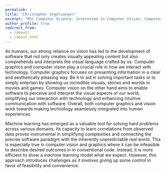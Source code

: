 ```yaml
---
permalink: /
title: "Christopher Vogelsanger"
excerpt: "MSc Computer Science. Interested in Computer Vision, Computer Graphics and Machine Learning especially Reinforcement Learning"
author_profile: true
redirect_from: 
  - /about/
  - /about.html
---
```


As humans, our strong reliance on vision has led to the development of software that not only creates visually appealing content but also comprehends and interprets the visual language crafted by us. Computer graphics and computer vision play a crucial role in how we interact with technology. Computer graphics focuses on presenting information in a clear and aesthetically pleasing way. Be it to aid in solving important tasks or to simply entertain by showing us incredible visuals, stories and worlds in movies and games. Computer vision on the other hand aims to enable software to perceive and interpret the visual aspects of our world, simplifying our interaction with technology and enhancing intuitive communication with software. Overall, both computer graphics and vision work towards making technology seamlessly integrated into human experiences.

Machine learning has emerged as a valuable tool for solving hard problems across various domains. Its capacity to learn correlations from observed data proves instrumental in simplifying complexities and connecting the precise software paradigm with the inherently unpredictable real world. This is especially true in computer vision and graphics where it can be infeasible to describe desired outcomes in in conventional code. Instead, it is more efficient to show a machine learning model what we expect. However, this approach introduces challenges as it involves giving up some control in favor of feasibility and convenience.
